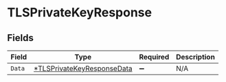 # TLSPrivateKeyResponse


## Fields

| Field                                                                          | Type                                                                           | Required                                                                       | Description                                                                    |
| ------------------------------------------------------------------------------ | ------------------------------------------------------------------------------ | ------------------------------------------------------------------------------ | ------------------------------------------------------------------------------ |
| `Data`                                                                         | [*TLSPrivateKeyResponseData](../../models/shared/tlsprivatekeyresponsedata.md) | :heavy_minus_sign:                                                             | N/A                                                                            |